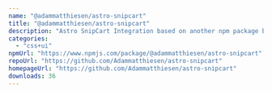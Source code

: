 ```yaml
---
name: "@adammatthiesen/astro-snipcart"
title: "@adammatthiesen/astro-snipcart"
description: "Astro SnipCart Integration based on another npm package by lloyedjatkinson that has been updated for astro v4"
categories:
  - "css+ui"
npmUrl: "https://www.npmjs.com/package/@adammatthiesen/astro-snipcart"
repoUrl: "https://github.com/Adammatthiesen/astro-snipcart"
homepageUrl: "https://github.com/Adammatthiesen/astro-snipcart"
downloads: 36
---
```

